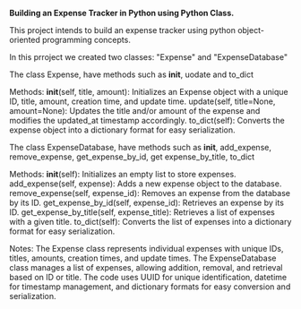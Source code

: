 **Building an Expense Tracker in Python using Python Class.**

This project intends to build an expense tracker using python object-oriented programming concepts. 

In this prroject we created two classes: "Expense" and "ExpenseDatabase"

The class Expense, have methods such as __init__, uodate and to_dict

Methods:
__init__(self, title, amount): Initializes an Expense object with a unique ID, title, amount, creation time, and update time.
update(self, title=None, amount=None): Updates the title and/or amount of the expense and modifies the updated_at timestamp accordingly.
to_dict(self): Converts the expense object into a dictionary format for easy serialization.


The class ExpenseDatabase, have methods such as __init__, add_expense, remove_expense, get_expense_by_id, get expense_by_title, to_dict

Methods:
__init__(self): Initializes an empty list to store expenses.
add_expense(self, expense): Adds a new expense object to the database.
remove_expense(self, expense_id): Removes an expense from the database by its ID.
get_expense_by_id(self, expense_id): Retrieves an expense by its ID.
get_expense_by_title(self, expense_title): Retrieves a list of expenses with a given title.
to_dict(self): Converts the list of expenses into a dictionary format for easy serialization.


Notes:
The Expense class represents individual expenses with unique IDs, titles, amounts, creation times, and update times.
The ExpenseDatabase class manages a list of expenses, allowing addition, removal, and retrieval based on ID or title.
The code uses UUID for unique identification, datetime for timestamp management, and dictionary formats for easy conversion and serialization.